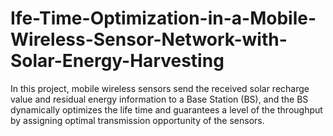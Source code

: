 # Ife-Time-Optimization-in-a-Mobile-Wireless-Sensor-Network-with-Solar-Energy-Harvesting
In this project, mobile wireless sensors send the received solar recharge value and residual energy information to a Base Station (BS), and the BS dynamically optimizes the life time and guarantees a level of the throughput by assigning optimal transmission opportunity of the sensors. 
